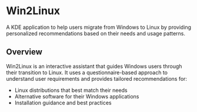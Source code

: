 # Win2Linux

A KDE application to help users migrate from Windows to Linux by providing personalized recommendations based on their needs and usage patterns.

## Overview

Win2Linux is an interactive assistant that guides Windows users through their transition to Linux. It uses a questionnaire-based approach to understand user requirements and provides tailored recommendations for:

- Linux distributions that best match their needs
- Alternative software for their Windows applications
- Installation guidance and best practices
